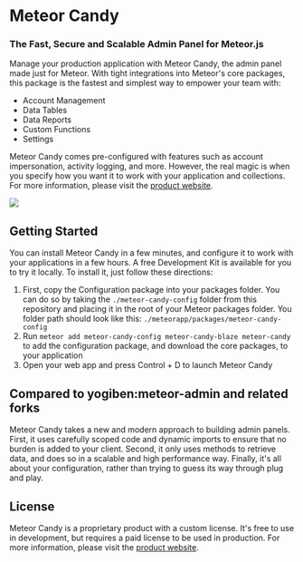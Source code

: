 # Meteor Candy
### The Fast, Secure and Scalable Admin Panel for Meteor.js

Manage your production application with Meteor Candy, the admin panel made just for Meteor. With tight integrations into Meteor's core packages, this package is the fastest and simplest way to empower your team with:

- Account Management
- Data Tables
- Data Reports
- Custom Functions
- Settings

Meteor Candy comes pre-configured with features such as account impersonation, activity logging, and more. However, the real magic is when you specify how you want it to work with your application and collections. For more information, please visit the <a href="https://www.meteorcandy.com">product website</a>.

<img src="https://raw.githubusercontent.com/msavin/MeteorCandy-meteor-admin/master/screenshot.png">

## Getting Started

You can install Meteor Candy in a few minutes, and configure it to work with your applications in a few hours. A free Development Kit is available for you to try it locally. To install it, just follow these directions:

1. First, copy the Configuration package into your packages folder. You can do so by taking the `./meteor-candy-config` folder from this repository and placing it in the root of your Meteor packages folder. You folder path should look like this: `./meteorapp/packages/meteor-candy-config`
2. Run `meteor add meteor-candy-config meteor-candy-blaze meteor-candy` to add the configuration package, and download the core packages, to your application
3. Open your web app and press Control + D to launch Meteor Candy

## Compared to yogiben:meteor-admin and related forks

Meteor Candy takes a new and modern approach to building admin panels. First, it uses carefully scoped code and dynamic imports to ensure that no burden is added to your client. Second, it only uses methods to retrieve data, and does so in a scalable and high performance way. Finally, it's all about your configuration, rather than trying to guess its way through plug and play.

## License

Meteor Candy is a proprietary product with a custom license. It's free to use in development, but requires a paid license to be used in production. For more information, please visit the <a href="https://www.meteorcandy.com">product website</a>.
